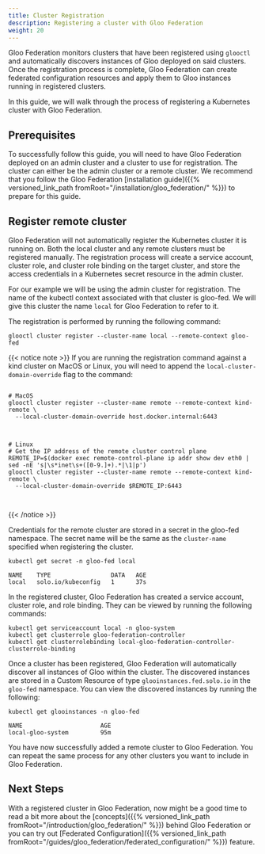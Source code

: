 ```yaml
---
title: Cluster Registration
description: Registering a cluster with Gloo Federation
weight: 20
---
```


Gloo Federation monitors clusters that have been registered using `glooctl` and automatically discovers instances of Gloo deployed on said clusters. Once the registration process is complete, Gloo Federation can create federated configuration resources and apply them to Gloo instances running in registered clusters.

In this guide, we will walk through the process of registering a Kubernetes cluster with Gloo Federation.

## Prerequisites

To successfully follow this guide, you will need to have Gloo Federation deployed on an admin cluster and a cluster to use for registration. The cluster can either be the admin cluster or a remote cluster. We recommend that you follow the Gloo Federation [installation guide]({{% versioned_link_path fromRoot="/installation/gloo_federation/" %}}) to prepare for this guide.

## Register remote cluster

Gloo Federation will not automatically register the Kubernetes cluster it is running on. Both the local cluster and any remote clusters must be registered manually. The registration process will create a service account, cluster role, and cluster role binding on the target cluster, and store the access credentials in a Kubernetes secret resource in the admin cluster.

For our example we will be using the admin cluster for registration. The name of the kubectl context associated with that cluster is gloo-fed. We will give this cluster the name `local` for Gloo Federation to refer to it.

The registration is performed by running the following command:

```
glooctl cluster register --cluster-name local --remote-context gloo-fed
```

{{< notice note >}}
If you are running the registration command against a kind cluster on MacOS or Linux, you will need to append the `local-cluster-domain-override` flag to the command:

<pre><code>
# MacOS
glooctl cluster register --cluster-name remote --remote-context kind-remote \
  --local-cluster-domain-override host.docker.internal:6443

</code></pre>


<pre><code>
# Linux
# Get the IP address of the remote cluster control plane
REMOTE_IP=$(docker exec remote-control-plane ip addr show dev eth0 | sed -nE 's|\s*inet\s+([0-9.]+).*|\1|p')
glooctl cluster register --cluster-name remote --remote-context kind-remote \
  --local-cluster-domain-override $REMOTE_IP:6443


</code></pre>
{{< /notice >}}

Credentials for the remote cluster are stored in a secret in the gloo-fed namespace. The secret name will be the same as the `cluster-name` specified when registering the cluster.

```
kubectl get secret -n gloo-fed local
```

```
NAME    TYPE                 DATA   AGE
local   solo.io/kubeconfig   1      37s
```

In the registered cluster, Gloo Federation has created a service account, cluster role, and role binding. They can be viewed by running the following commands:

```
kubectl get serviceaccount local -n gloo-system
kubectl get clusterrole gloo-federation-controller
kubectl get clusterrolebinding local-gloo-federation-controller-clusterrole-binding
```

Once a cluster has been registered, Gloo Federation will automatically discover all instances of Gloo within the cluster. The discovered instances are stored in a Custom Resource of type `glooinstances.fed.solo.io` in the `gloo-fed` namespace. You can view the discovered instances by running the following:

```
kubectl get glooinstances -n gloo-fed
```

```
NAME                      AGE
local-gloo-system         95m
```

You have now successfully added a remote cluster to Gloo Federation. You can repeat the same process for any other clusters you want to include in Gloo Federation.

## Next Steps

With a registered cluster in Gloo Federation, now might be a good time to read a bit more about the [concepts]({{% versioned_link_path fromRoot="/introduction/gloo_federation/" %}}) behind Gloo Federation or you can try out [Federated Configuration]({{% versioned_link_path fromRoot="/guides/gloo_federation/federated_configuration/" %}}) feature.